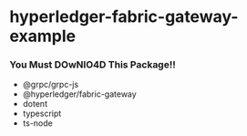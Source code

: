 # hyperledger-fabric-gateway-example

### You Must DOwNlO4D This Package!!
* @grpc/grpc-js
* @hyperledger/fabric-gateway
* dotent
* typescript
* ts-node
